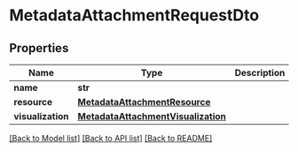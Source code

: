 # MetadataAttachmentRequestDto

## Properties
Name | Type | Description | Notes
------------ | ------------- | ------------- | -------------
**name** | **str** |  | 
**resource** | [**MetadataAttachmentResource**](MetadataAttachmentResource.md) |  | [optional] 
**visualization** | [**MetadataAttachmentVisualization**](MetadataAttachmentVisualization.md) |  | [optional] 

[[Back to Model list]](../README.md#documentation-for-models) [[Back to API list]](../README.md#documentation-for-api-endpoints) [[Back to README]](../README.md)


